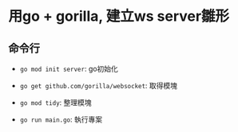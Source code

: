 # 用go + gorilla, 建立ws server雛形

## 命令行

- `go mod init server`: go初始化

- `go get github.com/gorilla/websocket`: 取得模塊

- `go mod tidy`: 整理模塊

- `go run main.go`: 執行專案
